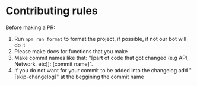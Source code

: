 # Contributing rules

Before making a PR:

1. Run `npm run format` to format the project, if possible, if not our bot will do it
2. Please make docs for functions that you make
3. Make commit names like that: "[part of code that got changed (e.g API, Network, etc)]: [commit name]".
4. If you do not want for your commit to be added into the changelog add "[skip-changelog]" at the beggining the commit name
